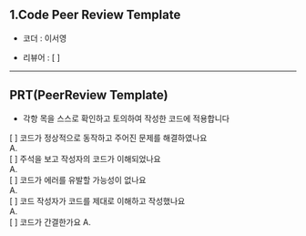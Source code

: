 ## 1.Code Peer Review Template

 * 코더 : 이서영

 * 리뷰어 : [ ]

-----------
## PRT(PeerReview Template)
* 각항 목을 스스로 확인하고 토의하여 작성한 코드에 적용합니다

[ ] 코드가 정상적으로 동작하고 주어진 문제를 해결하였나요
<br>
A.
<br>
[ ] 주석을 보고 작성자의 코드가 이해되었나요
<br>
A.
<br>
[ ] 코드가 에러를 유발할 가능성이 없나요
<br>
A.
<br>
[ ] 코드 작성자가 코드를 제대로 이해하고 작성했나요
<br>
A.
<br>
[ ] 코드가 간결한가요
A.

